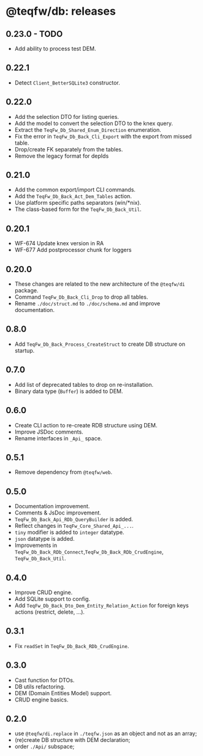 # @teqfw/db: releases

## 0.23.0 - TODO

* Add ability to process test DEM.

## 0.22.1

* Detect `Client_BetterSQLite3` constructor.

## 0.22.0

* Add the selection DTO for listing queries.
* Add the model to convert the selection DTO to the knex query.
* Extract the `TeqFw_Db_Shared_Enum_Direction` enumeration.
* Fix the error in `TeqFw_Db_Back_Cli_Export` with the export from missed table.
* Drop/create FK separately from the tables.
* Remove the legacy format for depIds

## 0.21.0

* Add the common export/import CLI commands.
* Add the `TeqFw_Db_Back_Act_Dem_Tables` action.
* Use platform specific paths separators (win/*nix).
* The class-based form for the `TeqFw_Db_Back_Util`.

## 0.20.1

* WF-674 Update knex version in RA
* WF-677 Add postprocessor chunk for loggers

## 0.20.0

* These changes are related to the new architecture of the `@teqfw/di` package.
* Command `TeqFw_Db_Back_Cli_Drop` to drop all tables.
* Rename `./doc/struct.md` to `./doc/schema.md` and improve documentation.

## 0.8.0

* Add `TeqFw_Db_Back_Process_CreateStruct` to create DB structure on startup.

## 0.7.0

* Add list of deprecated tables to drop on re-installation.
* Binary data type (`Buffer`) is added to DEM.

## 0.6.0

* Create CLI action to re-create RDB structure using DEM.
* Improve JSDoc comments.
* Rename interfaces in `_Api_` space.

## 0.5.1

* Remove dependency from `@teqfw/web`.

## 0.5.0

* Documentation improvement.
* Comments & JsDoc improvement.
* `TeqFw_Db_Back_Api_RDb_QueryBuilder` is added.
* Reflect changes in `TeqFw_Core_Shared_Api_...`.
* `tiny` modifier is added to `integer` datatype.
* `json` datatype is added.
* Improvements in `TeqFw_Db_Back_RDb_Connect`,`TeqFw_Db_Back_RDb_CrudEngine`, `TeqFw_Db_Back_Util`.

## 0.4.0

* Improve CRUD engine.
* Add SQLite support to config.
* Add `TeqFw_Db_Back_Dto_Dem_Entity_Relation_Action` for foreign keys actions (restrict, delete, ...).

## 0.3.1

* Fix `readSet` in `TeqFw_Db_Back_RDb_CrudEngine`.

## 0.3.0

* Cast function for DTOs.
* DB utils refactoring.
* DEM (Domain Entities Model) support.
* CRUD engine basics.

## 0.2.0

* use `@teqfw/di.replace` in `./teqfw.json` as an object and not as an array;
* (re)create DB structure with DEM declaration;
* order `./Api/` subspace;
